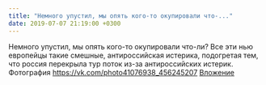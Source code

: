 ```yaml
---
title: "Немного упустил, мы опять кого-то окупировали что-..."
date: 2019-07-07 21:19:00 +0300
---
```


Немного упустил, мы опять кого-то окупировали что-ли? Все эти нью европейцы такие смешные, антироссийская истерика, подогретая тем, что россия перекрыла тур поток из-за антироссийских истерик.
Фотография
<a class="vk-attach" href="https://vk.com/photo41076938_456245207">https://vk.com/photo41076938_456245207</a>
<a class="vk-attach" href="https://vk.com/photo41076938_456245207">Вложение</a>
